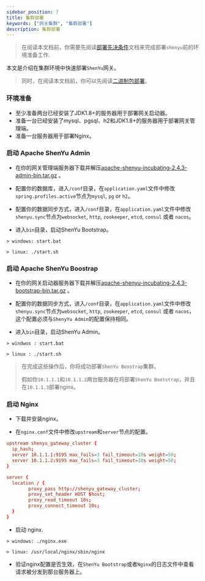 ```yaml
---
sidebar_position: 7
title: 集群部署
keywords: ["网关集群", "集群部署"]
description: 集群部署
---
```


> 在阅读本文档前，你需要先阅读[部署先决条件](./deployment-before.md)文档来完成部署`shenyu`前的环境准备工作.

本文是介绍在集群环境中快速部署`ShenYu`网关。
 
> 同时，在阅读本文档前，你可以先阅读[二进制包部署](./deployment-package.md)。

### 环境准备

* 至少准备两台已经安装了JDK1.8+的服务器用于部署网关启动器。
* 准备一台已经安装了mysql、pgsql、h2和JDK1.8+的服务器用于部署网关管理端。
* 准备一台服务器用于部署Nginx。

### 启动 Apache ShenYu Admin

* 在你的网关管理端服务器下载并解压[apache-shenyu-incubating-2.4.3-admin-bin.tar.gz](https://archive.apache.org/dist/incubator/shenyu/2.4.3/apache-shenyu-incubating-2.4.3-admin-bin.tar.gz) 。

* 配置你的数据库，进入`/conf`目录，在`application.yaml`文件中修改`spring.profiles.active`节点为`mysql`, `pg` or `h2`。

* 配置你的数据同步方式，进入`/conf`目录，在`application.yaml`文件中修改`shenyu.sync`节点为`websocket`, `http`, `zookeeper`, `etcd`, `consul` 或者 `nacos`。

* 进入`bin`目录，启动ShenYu Bootstrap。

```
> windows: start.bat 

> linux: ./start.sh 
```

### 启动 Apache ShenYu Boostrap

* 在你的网关启动器服务器下载并解压[apache-shenyu-incubating-2.4.3-bootstrap-bin.tar.gz](https://archive.apache.org/dist/incubator/shenyu/2.4.3/apache-shenyu-incubating-2.4.3-bootstrap-bin.tar.gz) 。

* 配置你的数据同步方式，进入`/conf`目录，在`application.yaml`文件中修改`shenyu.sync`节点为`websocket`, `http`, `zookeeper`, `etcd`, `consul` 或者 `nacos`，这个配置必须与`ShenyYu Admin`的配置保持相同。

* 进入`bin`目录，启动ShenYu Admin。

```
> windwos : start.bat 

> linux : ./start.sh 
```

> 在完成这些操作后，你将成功部署`ShenYu Boostrap`集群。
>
> 假如你`10.1.1.1`和`10.1.1.2`两台服务器在将部署`ShenYu Bootstrap`，并且在`10.1.1.3`部署nginx。

### 启动 Nginx

* 下载并安装nginx。

* 在`nginx.conf`文件中修改`upstream`和`server`节点的配置。

```conf
upstream shenyu_gateway_cluster {
  ip_hash;
  server 10.1.1.1:9195 max_fails=3 fail_timeout=10s weight=50;
  server 10.1.1.2:9195 max_fails=3 fail_timeout=10s weight=50;
}
```

```conf
server {
  location / {
		proxy_pass http://shenyu_gateway_cluster;
		proxy_set_header HOST $host;
		proxy_read_timeout 10s;
		proxy_connect_timeout 10s;
  }
}
```

* 启动 nginx.

```
> windows: ./nginx.exe

> linux: /usr/local/nginx/sbin/nginx 
```

* 验证nginx配置是否生效，在`ShenYu Bootstrap`或者`Nginx`的日志文件中查看请求被分发到那台服务器上。
